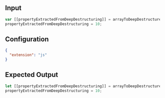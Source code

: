 
## Input
```javascript input
var [[propertyExtractedFromDeepDestructuring]] = arrayToDeepDestructure;
propertyExtractedFromDeepDestructuring = 10;
```

## Configuration
```json configuration
{
  "extension": "js"
}
```

## Expected Output
```javascript expected output
let [[propertyExtractedFromDeepDestructuring]] = arrayToDeepDestructure;
propertyExtractedFromDeepDestructuring = 10;
```
